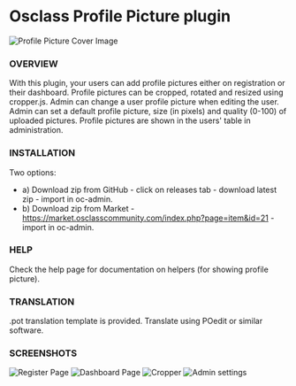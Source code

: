 # Osclass Profile Picture plugin

![Profile Picture Cover Image](https://raw.githubusercontent.com/webmods-croatia/oscplugin-profilepicture/master/screenshots/cover.jpg)

### OVERVIEW
With this plugin, your users can add profile pictures either on registration or their dashboard.
Profile pictures can be cropped, rotated and resized using cropper.js.
Admin can change a user profile picture when editing the user.
Admin can set a default profile picture, size (in pixels) and quality (0-100) of uploaded pictures.
Profile pictures are shown in the users' table in administration.

### INSTALLATION
Two options:
- a) Download zip from GitHub - click on releases tab - download latest zip - import in oc-admin.
- b) Download zip from Market - https://market.osclasscommunity.com/index.php?page=item&id=21 - import in oc-admin.

### HELP
Check the help page for documentation on helpers (for showing profile picture).

### TRANSLATION
.pot translation template is provided. Translate using POedit or similar software.

### SCREENSHOTS
![Register Page](https://raw.githubusercontent.com/webmods-croatia/oscplugin-profilepicture/master/screenshots/register%20page.jpg)
![Dashboard Page](https://raw.githubusercontent.com/webmods-croatia/oscplugin-profilepicture/master/screenshots/dashboard%20page.jpg)
![Cropper](https://raw.githubusercontent.com/webmods-croatia/oscplugin-profilepicture/master/screenshots/cropper.jpg)
![Admin settings](https://raw.githubusercontent.com/webmods-croatia/oscplugin-profilepicture/master/screenshots/admin%20page.jpg)
